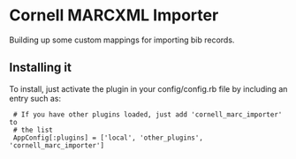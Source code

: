 # Cornell MARCXML Importer

Building up some custom mappings for importing bib records. 

## Installing it

To install, just activate the plugin in your config/config.rb file by
including an entry such as:

     # If you have other plugins loaded, just add 'cornell_marc_importer' to
     # the list
     AppConfig[:plugins] = ['local', 'other_plugins', 'cornell_marc_importer']
	
